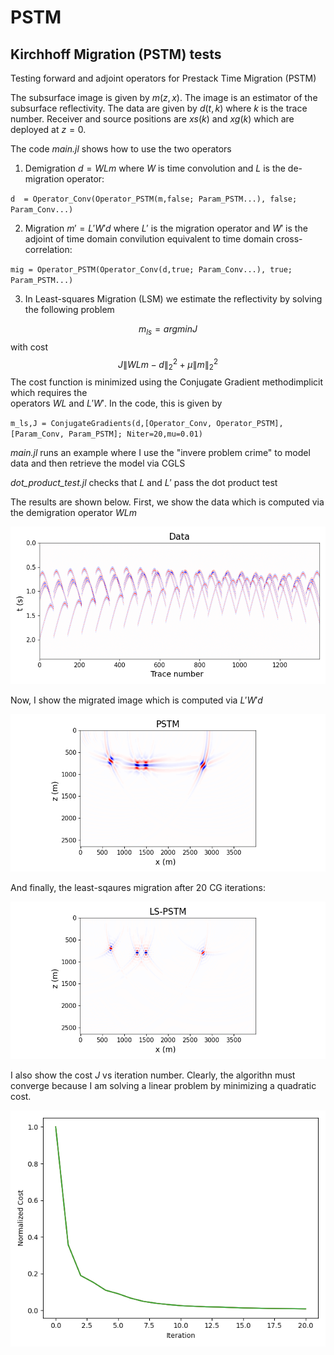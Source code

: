 # PSTM
## Kirchhoff Migration (PSTM) tests 

Testing forward and adjoint operators for Prestack Time Migration (PSTM)

The subsurface image is given by $m(z,x)$.  The image is an estimator of the subsurface reflectivity. The data are given by $d(t,k)$ where $k$ is the trace number. Receiver and source positions are $xs(k)$ and $xg(k)$ which are deployed at $z=0$. 

The code *main.jl* shows how to use the two operators

1) Demigration $d =W L m$  where $W$ is time convolution and $L$ is the de-migration operator:

  `d  = Operator_Conv(Operator_PSTM(m,false; Param_PSTM...), false; Param_Conv...)`

2) Migration $m' = L'W' d$ where $L'$ is the migration operator and $W'$ is the adjoint of time domain 
convilution equivalent to time domain cross-correlation:

`mig = Operator_PSTM(Operator_Conv(d,true; Param_Conv...), true; Param_PSTM...)`

3) In Least-squares Migration (LSM) we estimate the reflectivity by solving
the following problem

$$m_{ls} = argmin{J}$$ with cost $$J \| WL m - d\|_2^2 + \mu \| m\|_2^2$$
 The cost function is minimized using the Conjugate Gradient methodimplicit which requires the  
operators $WL$ and $L'W'$. In the code, this is given by 


`m_ls,J = ConjugateGradients(d,[Operator_Conv, Operator_PSTM],[Param_Conv, Param_PSTM]; Niter=20,mu=0.01)`


*main.jl* runs an example where I use the "invere problem crime" to model data and then retrieve the model via CGLS

*dot_product_test.jl* checks that $L$ and $L'$ pass the dot product test

The results are shown below. First, we show the data which is computed via the demigration operator $WLm$ 

![image](figure1.png)

Now, I show the migrated image which is computed via $L'W'd$

![image](figure2.png)

And finally, the least-sqaures migration after $20$ CG iterations:

![image](figure3.png)

I also show the cost $J$ vs iteration number. Clearly, the algorithn must converge because I am solving
a linear problem by minimizing a quadratic cost. 

![image](figure4.png)